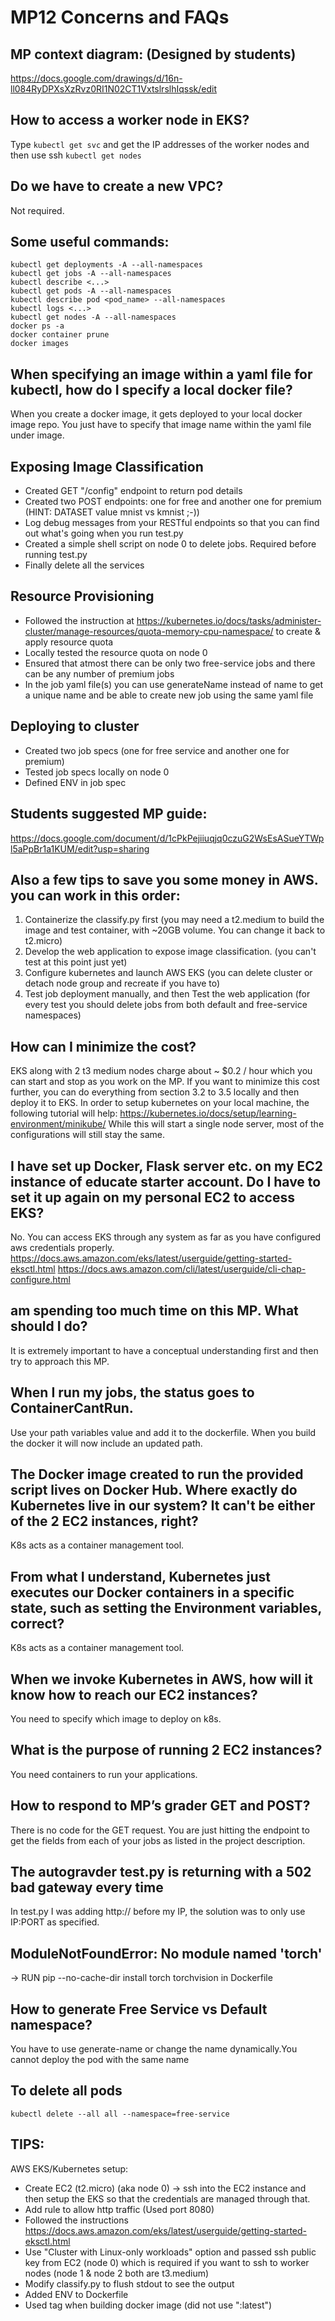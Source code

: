# MP12 Concerns and FAQs

## MP context diagram: (Designed by students)
https://docs.google.com/drawings/d/16n-ll084RyDPXsXzRvz0RI1N02CT1VxtslrslhIqssk/edit

## How to access a worker node in EKS?

Type `kubectl get svc` and get the IP addresses of the worker nodes and then use ssh 
`kubectl get nodes`

## Do we have to create a new VPC?

Not required.

## Some useful commands:

```
kubectl get deployments -A --all-namespaces
kubectl get jobs -A --all-namespaces
kubectl describe <...>
kubectl get pods -A --all-namespaces
kubectl describe pod <pod_name> --all-namespaces
kubectl logs <...>
kubectl get nodes -A --all-namespaces
docker ps -a
docker container prune
docker images
```

## When specifying an image within a yaml file for kubectl, how do I specify a local docker file?  

When you create a docker image, it gets deployed to your local docker image
repo. You just have to specify that image name within the yaml file under
image. 

## Exposing Image Classification
- Created GET "/config" endpoint to return pod details
- Created two POST endpoints: one for free and another one for premium (HINT: DATASET value mnist vs kmnist ;-))
- Log debug messages from your RESTful endpoints so that you can find out what's going when you run test.py
- Created a simple shell script on node 0 to delete jobs. Required before running test.py
- Finally delete all the services

## Resource Provisioning
- Followed the instruction at https://kubernetes.io/docs/tasks/administer-cluster/manage-resources/quota-memory-cpu-namespace/ to create & apply resource quota
- Locally tested the resource quota on node 0
- Ensured that atmost there can be only two free-service jobs and there can be any number of premium jobs
- In the job yaml file(s) you can use generateName instead of name to get a unique name and be able to create new job using the same yaml file

## Deploying to cluster
- Created two job specs (one for free service and another one for premium)
- Tested job specs locally on node 0
- Defined ENV in job spec

## Students suggested MP guide: 
https://docs.google.com/document/d/1cPkPejiiuqjq0czuG2WsEsASueYTWpl5aPpBr1a1KUM/edit?usp=sharing


## Also a few tips to save you some money in AWS. you can work in this order:
1. Containerize the classify.py first (you may need a t2.medium to build the image and test container, with ~20GB volume. You can change it back to t2.micro)
2. Develop the web application to expose image classification. (you can't test at this point just yet)
3. Configure kubernetes and launch AWS EKS (you can delete cluster or detach node group and recreate if you have to)
4. Test job deployment manually, and then Test the web application (for every test you should delete jobs from both default and free-service namespaces)


## How can I minimize the cost?

EKS along with 2 t3 medium nodes charge about ~ $0.2 / hour which you can start
and stop as you work on the MP. If you want to minimize this cost further, you
can do everything from section 3.2 to 3.5 locally and then deploy it to EKS. In
order to setup kubernetes on your local machine, the following tutorial will
help: https://kubernetes.io/docs/setup/learning-environment/minikube/ While
this will start a single node server, most of the configurations will still
stay the same.

## I have set up Docker, Flask server etc. on my EC2 instance of educate starter account. Do I have to set it up again on my personal EC2 to access EKS?

No. You can access EKS through any system as far as you have configured aws credentials properly. 
https://docs.aws.amazon.com/eks/latest/userguide/getting-started-eksctl.html
https://docs.aws.amazon.com/cli/latest/userguide/cli-chap-configure.html

## am spending too much time on this MP. What should I do?
It is extremely important to have a conceptual understanding first and then try to approach this MP. 

## When I run my jobs, the status goes to ContainerCantRun. 
Use your path variables value and add it to the dockerfile. When you build the docker it will now include an updated path.

## The Docker image created to run the provided script lives on Docker Hub. Where exactly do Kubernetes live in our system? It can't be either of the 2 EC2 instances, right?
K8s acts as a container management tool. 

## From what I understand, Kubernetes just executes our Docker containers in a specific state, such as setting the Environment variables, correct?
K8s acts as a container management tool. 

## When we invoke Kubernetes in AWS, how will it know how to reach our EC2 instances?
You need to specify which image to deploy on k8s.

## What is the purpose of running 2 EC2 instances?
You need containers to run your applications.

## How to respond to MP’s grader GET and POST?
There is no code for the GET request. You are just hitting the endpoint to get the fields from each of your jobs as listed in the project description. 

## The autogravder test.py is returning with a 502 bad gateway every time
In test.py I was adding http:// before my IP, the solution was to only use IP:PORT as specified.

## ModuleNotFoundError: No module named 'torch'
-> RUN pip --no-cache-dir install torch torchvision in Dockerfile

## How to generate Free Service vs Default namespace?
You have to use generate-name or change the name dynamically.You cannot deploy the pod with the same name

## To delete all pods
`kubectl delete --all all --namespace=free-service`


## TIPS:
AWS EKS/Kubernetes setup:
- Create EC2 (t2.micro) (aka node 0) -> ssh into the EC2 instance and then setup the EKS so that the credentials are managed through that.
- Add rule to allow http traffic (Used port 8080)
- Followed the instructions https://docs.aws.amazon.com/eks/latest/userguide/getting-started-eksctl.html
- Use "Cluster with Linux-only workloads" option and passed ssh public key from EC2 (node 0) which is required if you want to ssh to worker nodes (node 1 & node 2 both are t3.medium)
- Modify classify.py to flush stdout to see the output
- Added ENV to Dockerfile
- Used tag when building docker image (did not use ":latest")
